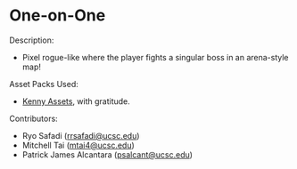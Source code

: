 # One-on-One
Description: 
- Pixel rogue-like where the player fights a singular boss in an arena-style map!

Asset Packs Used:
- [Kenny Assets](https://kenney.nl/assets/), with gratitude.

Contributors:
- Ryo Safadi (rrsafadi@ucsc.edu)
- Mitchell Tai (mtai4@ucsc.edu)
- Patrick James Alcantara (psalcant@ucsc.edu)
